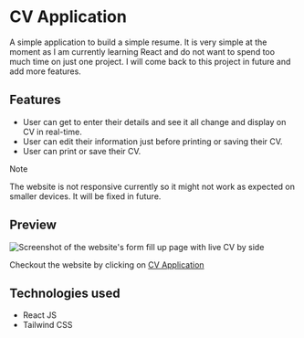 # CV Application
A simple application to build a simple resume. It is very simple at the moment as I am currently learning React and do not want to spend too much time on just one project.
I will come back to this project in future and add more features.

## Features 
- User can get to enter their details and see it all change and display on CV in real-time.
- User can edit their information just before printing or saving their CV.
- User can print or save their CV.

> [!NOTE]
> The website is not responsive currently so it might not work as expected on smaller devices. It will be fixed in future.

## Preview
![Screenshot of the website's form fill up page with live CV by side](https://github.com/High-Banana/cv-application/assets/138550995/db246f36-8cbe-4433-8bf5-7233c0cee323)

Checkout the website by clicking on [CV Application](https://high-banana.github.io/memory-card/)

## Technologies used
* React JS
* Tailwind CSS
